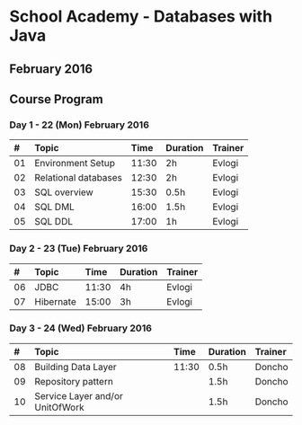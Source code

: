 # School Academy - Databases with Java
## February 2016
## Course Program

### Day 1 - 22 (Mon) February 2016

| #  | Topic                 | Time  | Duration | Trainer |
|:---|:----------------------|:------|:---------|:--------|
| 01 | Environment Setup     | 11:30 | 2h       | Evlogi  |
| 02 | Relational databases  | 12:30 | 2h       | Evlogi  | 
| 03 | SQL overview          | 15:30 | 0.5h     | Evlogi  | 
| 04 | SQL DML               | 16:00 | 1.5h     | Evlogi  | 
| 05 | SQL DDL               | 17:00 | 1h       | Evlogi  | 

### Day 2 - 23 (Tue) February 2016

| #  | Topic                   | Time  | Duration | Trainer |
|:---|:------------------------|:------|:---------|:--------|
| 06 | JDBC                    | 11:30 | 4h       | Evlogi  |
| 07 | Hibernate               | 15:00 | 3h       | Evlogi  |

### Day 3 - 24 (Wed) February 2016

| #  | Topic                           | Time  | Duration | Trainer |
|:---|:--------------------------------|:------|:---------|:--------|
| 08 | Building Data Layer             | 11:30 | 0.5h     | Doncho  |
| 09 | Repository pattern              |       | 1.5h     | Doncho  |
| 10 | Service Layer and/or UnitOfWork |       | 1.5h     | Doncho  |

